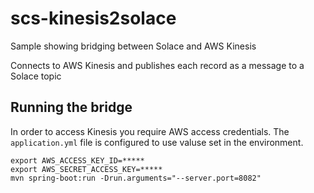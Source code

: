 # scs-kinesis2solace

Sample showing bridging between Solace and AWS Kinesis

Connects to AWS Kinesis and publishes each record as a message to a Solace topic

## Running the bridge

In order to access Kinesis you require AWS access credentials. The `application.yml` file is configured to use valuse set in
the environment.

```
export AWS_ACCESS_KEY_ID=*****
export AWS_SECRET_ACCESS_KEY=*****
mvn spring-boot:run -Drun.arguments="--server.port=8082"
```

